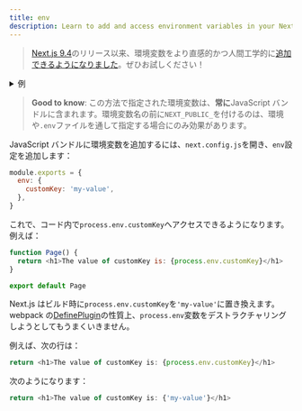 ```yaml
---
title: env
description: Learn to add and access environment variables in your Next.js application at build time.
---
```


> [Next.js 9.4](https://nextjs.org/blog/next-9-4)のリリース以来、環境変数をより直感的かつ人間工学的に[追加できるようになりました](/docs/app-router/building-your-application/configuring/environment-variables)。ぜひお試しください！

<details>
  <summary>例</summary>
	<div>
  <a href="https://github.com/vercel/next.js/tree/canary/examples/with-env-from-next-config-js">With env</a>
	</div>
</details>

> **Good to know**: この方法で指定された環境変数は、**常に**JavaScript バンドルに含まれます。環境変数名の前に`NEXT_PUBLIC_`を付けるのは、環境や`.env`ファイルを通して指定する場合にのみ効果があります。

JavaScript バンドルに環境変数を追加するには、`next.config.js`を開き、`env`設定を追加します：

```js title="next.config.js"
module.exports = {
  env: {
    customKey: 'my-value',
  },
}
```

これで、コード内で`process.env.customKey`へアクセスできるようになります。例えば：

```js
function Page() {
  return <h1>The value of customKey is: {process.env.customKey}</h1>
}

export default Page
```

Next.js はビルド時に`process.env.customKey`を`'my-value'`に置き換えます。webpack の[DefinePlugin](https://webpack.js.org/plugins/define-plugin/)の性質上、`process.env`変数をデストラクチャリングしようとしてもうまくいきません。

例えば、次の行は：

```js
return <h1>The value of customKey is: {process.env.customKey}</h1>
```

次のようになります：

```js
return <h1>The value of customKey is: {'my-value'}</h1>
```
